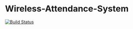 # Wireless-Attendance-System
[![Build Status](https://travis-ci.org/SiddharthSaxena/Wireless-Attendance-System.svg?branch=master)](https://travis-ci.org/SiddharthSaxena/Wireless-Attendance-System)